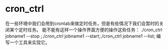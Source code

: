 # cron_ctrl
在一些环境中我们会用到crontab来做定时任务，但是有些情况下我们会暂时的关闭某个定时任务。 能不能有这样一个操作界面方便的操作这些任务： ./cron_ctrl jobname1 --stop ;./cron_ctrl jobname1 --start;./cron_ctrl jobname1 --list; 编写一个工具来实现它。
